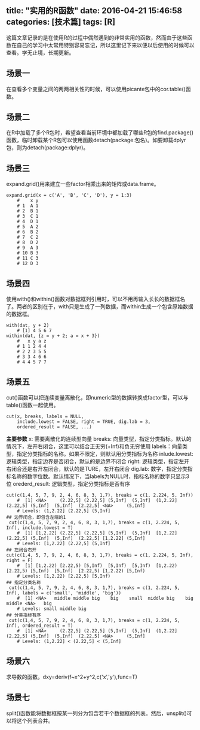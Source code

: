 title: "实用的R函数"
date: 2016-04-21 15:46:58
categories: [技术篇]
tags: [R]
---
这篇文章记录的是在使用R的过程中偶然遇到的非常实用的函数，然而由于这些函数在自己的学习中太常用特别容易忘记，所以这里记下来以便以后使用的时候可以查看。学无止境，长期更新。
## 场景一
在查看多个变量之间的两两相关性的时候，可以使用picante包中的cor.table()函数。
## 场景二
在R中加载了多个R包时，希望查看当前环境中都加载了哪些R包的find.package()函数，临时卸载某个R包可以使用函数detach(package:包名)。如要卸载dplyr包，则为detach(package:dplyr)。
## 场景三
expand.grid()用来建立一些factor相乘出来的矩阵或data.frame。<!--more-->
```
expand.grid(x = c('A', 'B', 'C', 'D'), y = 1:3)
	#    x y
	# 1  A 1
	# 2  B 1
	# 3  C 1
	# 4  D 1
	# 5  A 2
	# 6  B 2
	# 7  C 2
	# 8  D 2
	# 9  A 3
	# 10 B 3
	# 11 C 3
	# 12 D 3
```
## 场景四
使用with()和within()函数对数据框列引用时，可以不用再输入长长的数据框名了。两者的区别在于，with只是生成了一列数据，而within生成一个包含原始数据的数据框。
```
with(dat, y + 2)
	# [1] 4 5 6 7
within(dat, {z = y + 2; a = x + 3})
	#   x y a z
	# 1 1 2 4 4
	# 2 2 3 5 5
	# 3 3 4 6 6
	# 4 4 5 7 7
```
## 场景五
cut()函数可以把连续变量离散化，即numeric型的数据转换成factor型，可以与table()函数一起使用。
```
cut(x, breaks, labels = NULL,
    include.lowest = FALSE, right = TRUE, dig.lab = 3,
    ordered_result = FALSE, ...)
```
**主要参数**
x: 需要离散化的连续型向量
breaks: 向量类型，指定分类指标。默认的情况下，左开右闭合，这里可以结合正无穷(+Inf)和负无穷使用
labels：向量类型，指定分类指标的名称。如果不限定，则默认用分类指标为名称
inlude.lowest: 逻辑类型，指定边界是否闭合，默认的是边界不闭合
right: 逻辑类型，指定左开右闭合还是右开左闭合，默认的是TURE，左开右闭合
dig.lab: 数字，指定分类指标名称的数字位数。默认情况下，当labels为NULL时，指标名称的数字只显示3位
orederd_result: 逻辑类型，指定分类指标是否有序
```
cut(c(1,4, 5, 7, 9, 2, 4, 6, 8, 3, 1,7), breaks = c(1, 2.224, 5, Inf))
	#  [1] <NA>     (2.22,5] (2.22,5] (5,Inf]  (5,Inf]  (1,2.22] (2.22,5] (5,Inf]  (5,Inf]  (2.22,5] <NA>     (5,Inf] 
	# Levels: (1,2.22] (2.22,5] (5,Inf]
## 边界闭合，即包含左端的1
 cut(c(1,4, 5, 7, 9, 2, 4, 6, 8, 3, 1,7), breaks = c(1, 2.224, 5, Inf), include.lowest = T)
	#  [1] [1,2.22] (2.22,5] (2.22,5] (5,Inf]  (5,Inf]  [1,2.22] (2.22,5] (5,Inf]  (5,Inf]  (2.22,5] [1,2.22] (5,Inf] 
	# Levels: [1,2.22] (2.22,5] (5,Inf]
## 左闭合右开
cut(c(1,4, 5, 7, 9, 2, 4, 6, 8, 3, 1,7), breaks = c(1, 2.224, 5, Inf), right = F)
	#  [1] [1,2.22) [2.22,5) [5,Inf)  [5,Inf)  [5,Inf)  [1,2.22) [2.22,5) [5,Inf)  [5,Inf)  [2.22,5) [1,2.22) [5,Inf) 
	# Levels: [1,2.22) [2.22,5) [5,Inf)
## 指定分类名称
 cut(c(1,4, 5, 7, 9, 2, 4, 6, 8, 3, 1,7), breaks = c(1, 2.224, 5, Inf), labels = c('small', 'middle', 'big'))
	#  [1] <NA>   middle middle big    big    small  middle big    big    middle <NA>   big   
	# Levels: small middle big
## 分类指标有序
 cut(c(1,4, 5, 7, 9, 2, 4, 6, 8, 3, 1,7), breaks = c(1, 2.224, 5, Inf), ordered_result = T)
	#  [1] <NA>     (2.22,5] (2.22,5] (5,Inf]  (5,Inf]  (1,2.22] (2.22,5] (5,Inf]  (5,Inf]  (2.22,5] <NA>     (5,Inf] 
	# Levels: (1,2.22] < (2.22,5] < (5,Inf]
```
## 场景六
求导数的函数。dxy=deriv(f~x^2+y^2,c('x','y'),func=T) 
## 场景七
split()函数能将数据框按某一列分为包含若干个数据框的列表。然后，unsplit()可以将这个列表合并。